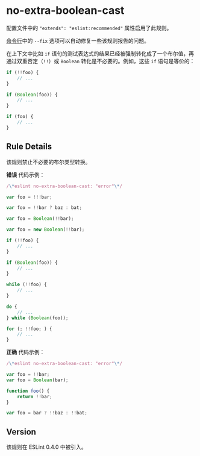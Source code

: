 # no-extra-boolean-cast

配置文件中的 `"extends": "eslint:recommended"` 属性启用了此规则。

[命令行](https://cn.eslint.org/docs/user-guide/command-line-interface#fixing-problems)中的 `--fix` 选项可以自动修复一些该规则报告的问题。

在上下文中比如 `if` 语句的测试表达式的结果已经被强制转化成了一个布尔值，再通过双重否定（`!!`）或 `Boolean` 转化是不必要的。例如，这些 `if` 语句是等价的：

``` js
if (!!foo) {
    // ...
}

if (Boolean(foo)) {
    // ...
}

if (foo) {
    // ...
}


```

Rule Details[](#rule-details)
-----------------------------

该规则禁止不必要的布尔类型转换。

**错误** 代码示例：

``` js
/\*eslint no-extra-boolean-cast: "error"\*/

var foo = !!!bar;

var foo = !!bar ? baz : bat;

var foo = Boolean(!!bar);

var foo = new Boolean(!!bar);

if (!!foo) {
    // ...
}

if (Boolean(foo)) {
    // ...
}

while (!!foo) {
    // ...
}

do {
    // ...
} while (Boolean(foo));

for (; !!foo; ) {
    // ...
}


```

**正确** 代码示例：

``` js
/\*eslint no-extra-boolean-cast: "error"\*/

var foo = !!bar;
var foo = Boolean(bar);

function foo() {
    return !!bar;
}

var foo = bar ? !!baz : !!bat;


```

Version[](#version)
-------------------

该规则在 ESLint 0.4.0 中被引入。

